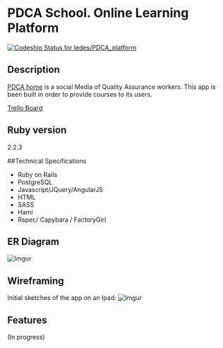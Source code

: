 # PDCA School. Online Learning Platform
[ ![Codeship Status for ledes/PDCA_platform](https://codeship.com/projects/00072460-6152-0133-9cd6-066368b87f16/status?branch=master)](https://codeship.com/projects/112460)

## Description
[PDCA home](http://www.pdcahome.com) is a social Media of Quality Assurance workers.
This app is been built in order to provide courses to its users.

[Trello Board](https://trello.com/b/M455JKQp/pdca-platform)

## Ruby version

2.2.3

##Technical Specifications

* Ruby on Rails
* PostgreSQL
* Javascript/JQuery/AngularJS
* HTML
* SASS
* Haml
* Rspec/ Capybara / FactoryGirl

## ER Diagram


![Imgur](http://i.imgur.com/03GDjig.png)

## Wireframing

Initial sketches of the app on an Ipad:
![Imgur](http://cdn.makeagif.com/media/12-03-2015/9e25jc.gif)

## Features
(In progress) 
